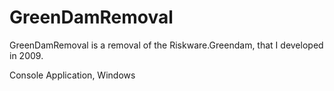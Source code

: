 GreenDamRemoval
===============

GreenDamRemoval is a removal of the Riskware.Greendam, that I developed in 2009.

Console Application, Windows
